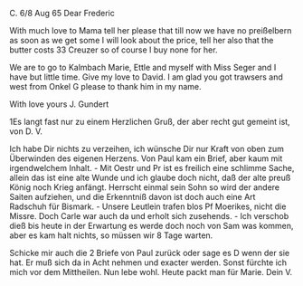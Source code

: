  C. 6/8 Aug 65
Dear Frederic

With much love to Mama tell her please that till now we have no preißelbern as soon as we get some I will look about the price, tell her also that the butter costs 33 Creuzer so of course I buy none for her.

We are to go to Kalmbach Marie, Ettle and myself with Miss Seger and I have but little time. Give my love to David. I am glad you got trawsers and west from Onkel G please to thank him in my name.

 With love yours J. Gundert


1Es langt fast nur zu einem Herzlichen Gruß, der aber recht gut gemeint ist, von D. V.

Ich habe Dir nichts zu verzeihen, ich wünsche Dir nur Kraft von oben zum Überwinden des eigenen Herzens. Von Paul kam ein Brief, aber kaum mit irgendwelchem Inhalt. - Mit Oestr und Pr ist es freilich eine schlimme Sache, allein das ist eine alte Wunde und ich glaube doch nicht, daß der alte preuß König noch Krieg anfängt. Herrscht einmal sein Sohn so wird der andere Saiten aufziehen, und die Erkenntniß davon ist doch auch eine Art Radschuh für Bismark. - Unsere Leutlein trafen blos Pf Moerikes, nicht die Missre. Doch Carle war auch da und erholt sich zusehends. - Ich verschob dieß bis heute in der Erwartung es werde doch noch von Sam was kommen, aber es kam halt nichts, so müssen wir 8 Tage warten.

Schicke mir auch die 2 Briefe von Paul zurück oder sage es D wenn der sie hat. Er muß sich da in Acht nehmen und exacter werden. Sonst fürchte ich mich vor dem Mittheilen. Nun lebe wohl. Heute packt man für Marie. Dein V. 
